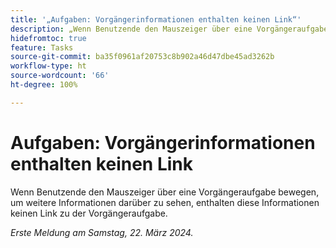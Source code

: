 ```yaml
---
title: '„Aufgaben: Vorgängerinformationen enthalten keinen Link“'
description: „Wenn Benutzende den Mauszeiger über eine Vorgängeraufgabe bewegen, um weitere Informationen darüber zu sehen, enthalten diese Informationen keinen Link zu der Vorgängeraufgabe.“
hidefromtoc: true
feature: Tasks
source-git-commit: ba35f0961af20753c8b902a46d47dbe45ad3262b
workflow-type: ht
source-wordcount: '66'
ht-degree: 100%

---
```



# Aufgaben: Vorgängerinformationen enthalten keinen Link

Wenn Benutzende den Mauszeiger über eine Vorgängeraufgabe bewegen, um weitere Informationen darüber zu sehen, enthalten diese Informationen keinen Link zu der Vorgängeraufgabe.

_Erste Meldung am Samstag, 22. März 2024._

